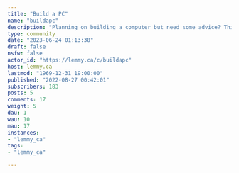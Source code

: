 ```yaml
---
title: "Build a PC" 
name: "buildapc"
description: "Planning on building a computer but need some advice? This is the place to ask!Planning on building a computer but need some advice? This is the place to ask! /c/buildapc is a community-driven place dedicated to custom PC assembly. Anyone is welcome to seek the input of our helpful community as they piece together their desktop."
type: community
date: "2023-06-24 01:13:38"
draft: false
nsfw: false
actor_id: "https://lemmy.ca/c/buildapc"
host: lemmy.ca
lastmod: "1969-12-31 19:00:00"
published: "2022-08-27 00:42:01"
subscribers: 183
posts: 5
comments: 17
weight: 5
dau: 1
wau: 10
mau: 17
instances:
- "lemmy_ca"
tags: 
- "lemmy_ca"

---
```


